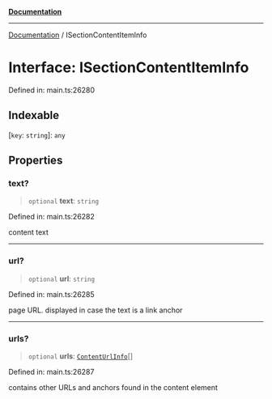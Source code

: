 [**Documentation**](../README.md)

***

[Documentation](../README.md) / ISectionContentItemInfo

# Interface: ISectionContentItemInfo

Defined in: main.ts:26280

## Indexable

\[`key`: `string`\]: `any`

## Properties

### text?

> `optional` **text**: `string`

Defined in: main.ts:26282

content text

***

### url?

> `optional` **url**: `string`

Defined in: main.ts:26285

page URL.
displayed in case the text is a link anchor

***

### urls?

> `optional` **urls**: [`ContentUrlInfo`](../classes/ContentUrlInfo.md)[]

Defined in: main.ts:26287

contains other URLs and anchors found in the content element

